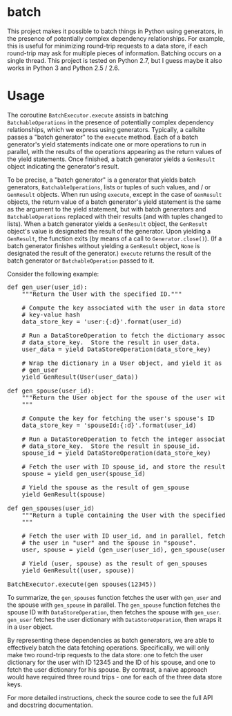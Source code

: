 # batch
This project makes it possible to batch things in Python using generators, in
the presence of potentially complex dependency relationships.  For example, this
is useful for minimizing round-trip requests to a data store, if each round-trip
may ask for multiple pieces of information.  Batching occurs on a single thread.
This project is tested on Python 2.7, but I guess maybe it also works in Python
3 and Python 2.5 / 2.6.

# Usage
The coroutine `BatchExecutor.execute` assists in batching `BatchableOperations`
in the presence of potentially complex dependency relationships, which we
express using generators.  Typically, a callsite passes a "batch generator" to
the `execute` method.  Each of a batch generator's yield statements indicate one
or more operations to run in parallel, with the results of the operations
appearing as the return values of the yield statements.  Once finished, a batch
generator yields a `GenResult` object indicating the generator's result.

To be precise, a "batch generator" is a generator that yields batch generators,
`BatchableOperations`, lists or tuples of such values, and / or `GenResult`
objects.  When run using `execute`, except in the case of `GenResult` objects,
the return value of a batch generator's yield statement is the same as the
argument to the yield statement, but with batch generators and
`BatchableOperations` replaced with their results (and with tuples changed to
lists).  When a batch generator yields a `GenResult` object, the `GenResult`
object's value is designated the result of the generator.  Upon yielding a
`GenResult`, the function exits (by means of a call to `Generator.close()`).
(If a batch generator finishes without yielding a `GenResult` object, `None` is
designated the result of the generator.)  `execute` returns the result of the
batch generator or `BatchableOperation` passed to it.

Consider the following example:

<pre lang="python">
def gen_user(user_id):
    """Return the User with the specified ID."""

    # Compute the key associated with the user in data store, which is a simple
    # key-value hash
    data_store_key = 'user:{:d}'.format(user_id)

    # Run a DataStoreOperation to fetch the dictionary associated with
    # data_store_key.  Store the result in user_data.
    user_data = yield DataStoreOperation(data_store_key)

    # Wrap the dictionary in a User object, and yield it as the result of
    # gen_user
    yield GenResult(User(user_data))

def gen_spouse(user_id):
    """Return the User object for the spouse of the user with the specified ID.
    """

    # Compute the key for fetching the user's spouse's ID
    data_store_key = 'spouseId:{:d}'.format(user_id)

    # Run a DataStoreOperation to fetch the integer associated with
    # data_store_key.  Store the result in spouse_id.
    spouse_id = yield DataStoreOperation(data_store_key)

    # Fetch the user with ID spouse_id, and store the result in "spouse"
    spouse = yield gen_user(spouse_id)

    # Yield the spouse as the result of gen_spouse
    yield GenResult(spouse)

def gen_spouses(user_id)
    """Return a tuple containing the User with the specified ID and his spouse.
    """

    # Fetch the user with ID user_id, and in parallel, fetch his spouse.  Store
    # the user in "user" and the spouse in "spouse".
    user, spouse = yield (gen_user(user_id), gen_spouse(user_id))

    # Yield (user, spouse) as the result of gen_spouses
    yield GenResult((user, spouse))

BatchExecutor.execute(gen_spouses(12345))
</pre>

To summarize, the `gen_spouses` function fetches the user with `gen_user` and
the spouse with `gen_spouse` in parallel.  The `gen_spouse` function fetches the
spouse ID with `DataStoreOperation`, then fetches the spouse with `gen_user`.
`gen_user` fetches the user dictionary with `DataStoreOperation`, then wraps it
in a `User` object.

By representing these dependencies as batch generators, we are able to
effectively batch the data fetching operations.  Specifically, we will only make
two round-trip requests to the data store: one to fetch the user dictionary for
the user with ID 12345 and the ID of his spouse, and one to fetch the user
dictionary for his spouse.  By contrast, a naive approach would have required
three round trips - one for each of the three data store keys.

For more detailed instructions, check the source code to see the full API and
docstring documentation.
